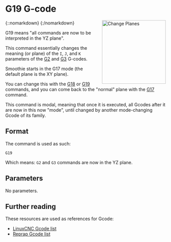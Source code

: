 # G19 G-code

{::nomarkdown}
<a href="/images/recovered/plane-change-yz.png">
  <img src="/images/recovered/plane-change-yz.png" alt="Change Planes" width="200" height="200" style="float: right; margin-left: 1rem;"/>
</a>
{:/nomarkdown}

G19 means "all commands are now to be interpreted in the YZ plane".

This command essentially changes the meaning (or plane) of the `I`, `J`, and `K` parameters of the [G2](g2) and [G3](g3) G-codes.

Smoothie starts in the G17 mode (the default plane is the XY plane).

You can change this with the [G18](g18) or [G19](g19) commands, and you can come back to the "normal" plane with the [G17](g17) command.

This command is modal, meaning that once it is executed, all Gcodes after it are now in this now "mode", until changed by another mode-changing Gcode of its family.

## Format

The command is used as such:

```
G19
```

Which means: `G2` and `G3` commands are now in the YZ plane.

## Parameters

No parameters.

## Further reading

These resources are used as references for Gcode:
* [LinuxCNC Gcode list](http://linuxcnc.org/docs/html/gcode.html)
* [Reprap Gcode list](http://reprap.org/wiki/G-code)
